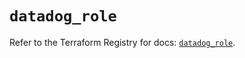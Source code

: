 # `datadog_role`

Refer to the Terraform Registry for docs: [`datadog_role`](https://registry.terraform.io/providers/datadog/datadog/3.51.0/docs/resources/role).

